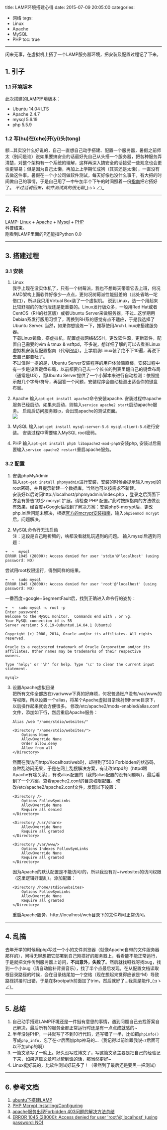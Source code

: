 title: LAMP环境搭建心得
date: 2015-07-09 20:05:00
categories:
- 网络
tags:
- Linux
- Apache
- MySQL
- PHP
toc: true

---

闲来无事，在虚拟机上搭了一个LAMP服务器环境，把安装及配置过程记了下来。

<!-- more -->

## 1. 引子
### 1.1 环境版本
此次搭建的LAMP环境版本：

* Ubuntu 14.04 LTS
* Apache 2.4.7
* mysql 5.6.19
* php 5.5.9
    
### 1.2 写(hu)在(che)开(yi)头(tong)

额…其实没什么好说的，自己一直想自己动手搭建、配置一个服务器，暑假之前师太（别问是谁）说如果要搞安全的话最好先自己从头搭一个服务器，把各种服务弄清楚，对整个架构有一个系统的理解，这样再深入搞安全的话接受一些观念也会更快更容易；但是因为自己太懒，再加上上学期忙成狗（其实还是太懒），一直没有去做这件事。暑假在一个小公司做软件测试，每天好像也没什么事干，有大把的时间做自己的事情，于是自己用了一中午加半个下午的时间照着一份[指南](http://segmentfault.com/q/1010000002397754)把它搭好了。 _不过话说回来，软件测试真的很无聊_\_(:зゝ∠)\_

---
## 2. 科普
[LAMP](https://zh.wikipedia.org/wiki/LAMP): [Linux](https://zh.wikipedia.org/wiki/Linux) + [Apache](https://zh.wikipedia.org/wiki/Apache_HTTP_Server) + [Mysql](https://zh.wikipedia.org/wiki/MySQL) + [PHP](https://zh.wikipedia.org/wiki/PHP)     
科普结束。   
刚看到LAMP里面的P还能指Python 0.0

---
## 3. 搭建过程
### 3.1 安装   
1. Linux    
我手上现在没实体机了，只有一个树莓派，我也不想每天带着它去上班，何况AMD架构上面软件好像少一点点，更何况树莓派性能挺差的（此处省略一坨借口），所以我只用Virtual Box装了一个虚拟机。
说到Linux，选一个用起来比较舒服的的发行版还是挺重要的。Linux发行版众多，一般用Red Hat或者CentOS（RH的社区版）或者Ubuntu Server来做服务器，不过…这学期用Debian系发行版用习惯了，再换到RH系的感觉有点不适应，于是我选择了Ubuntu Server. 当然，如果你想锻炼一下，推荐使用Arch Linux来搭建服务器。     
下载Linux镜像，搭虚拟机，配置虚拟网络&SSH，更改软件源，更新软件，配置自己需要的vim & tmux & vsftpd，不多说，想详细了解的可以去看某Linux虚拟机安装及配置指南（代号[PA0](http://cslab.nju.edu.cn/ics/index.php/Ics:2013/PA0)）。上学期装Linux装了绝不下10遍，再说下去自己都要吐了。       
不过值得一提的是，Ubuntu Server安装程序的用户体验简直棒，安装过程中有一步是设置键盘布局，以前都要自己去一个长长的列表里翻自己的键盘布局（通常是US），而Ubuntu Server提供了一个小脚本来进行自动检测：依照提示敲几个字母/符号，再回答一个问题，安装程序会自动检测出适合你的键盘布局。

2. Apache
输入`apt-get install apache2`命令安装apache.
安装过程中apache服务已经启动，如果未启动，则输入`service apache2 start`启动apache服务。
启动后访问服务器ip，会出现apache的测试页面。    
![](/pics/apache.jpg)

3. MySQL
输入`apt-get install mysql-server-5.6 mysql-client-5.6`进行安装。
安装过程中需要输入MySQL root密码。 

4. PHP
输入`apt-get install php5 libapache2-mod-php5`安装php, 安装过后需要输入`service apache2 restart`重启apache服务。

### 3.2 配置
1. 安装phpMyAdmin    
输入`apt-get install phpmyadmin`进行安装，安装的时候会提示输入mysql的root密码，并且提示新建一个数据库，当然也可以按需求不新建。  
安装好以后访问http://localhost/phpmyadmin/index.php ，登录之后页面下方会有警告“缺少 mcrypt 扩展。请检查 PHP 配置。”此时按照指南的方法做没有效果，经百度+Google后找到了解决方案：安装php5-mcrypt后，更改php.ini后问题未解决，根据[官方的mcrypt安装指南](http://php.net/manual/en/mcrypt.setup.php)，输入`php5enmod mcrypt`后，问题解决。

2. MySQL命令行无法启动     
注：这段是自己瞎折腾的，啥都没看就乱玩遇到的问题。
输入mysql后遇到问题：
  ```
  ➜  ~  mysql
  ERROR 1045 (28000): Access denied for user 'stdio'@'localhost' (using password: NO)
  ```

  尝试用root权限运行，得到同样的结果。
  ```
  ➜  ~  sudo mysql
  ERROR 1045 (28000): Access denied for user 'root'@'localhost' (using password: NO)
  ```

  一番百度+google+SegmentFault后，找到正确进入命令行的姿势：
  ```
  ➜  ~  sudo mysql -u root -p
  Enter password:
  Welcome to the MySQL monitor.  Commands end with ; or \g.
  Your MySQL connection id is 55
  Server version: 5.6.19-0ubuntu0.14.04.1 (Ubuntu)
  
  Copyright (c) 2000, 2014, Oracle and/or its affiliates. All rights reserved.
  
  Oracle is a registered trademark of Oracle Corporation and/or its
  affiliates. Other names may be trademarks of their respective
  owners.
  
  Type 'help;' or '\h' for help. Type '\c' to clear the current input statement.
  
  mysql>
  ```
3. 设置Apache虚拟目录     
把所有文件全部放在/var/www下真的好麻烦，何况普通账户没有/var/www的写权限，所以设置一个alias，将某个Apache虚拟目录映射到home目录下，以后操作起来就会方便很多。
修改/etc/apache2/mods-enabled/alias.conf文件，添加如下行，然后重启Apache服务：
    ```
    Alias /web "/home/stdio/websites/"
    
    <Directory "/home/stdio/websites/">
        Options None 
        AllowOverride None
        Order allow,deny
        Allow from all
    </Directory>
    ```
    然而在我访问http://localhost/web时，却得到了503 Forbidden的状态码，各种乱访问无果，于是在网上乱搜解决方案，有让改httpd的（httpd跟Apache有啥关系），有改alias配置的（我的alias配置的没有问题啊），最后看到了一个方案，查看apache2.conf的目录权限配置。
    修改/etc/apache2/apache2.conf文件，发现以下设置：
    ```
    <Directory />
        Options FollowSymLinks
        AllowOverride None
        Require all denied
    </Directory>

    <Directory /usr/share>
        AllowOverride None
        Require all granted
    </Directory>
    
    <Directory /var/www/>
        Options Indexes FollowSymLinks
        AllowOverride None
        Require all granted
    </Directory>
    ```
    因为Apache的默认配置是不能访问/的，所以我没有对~/websites的访问权限（这里逻辑好混乱）。添加配置：
    ```
    <Directory /home/stdio/websites>
        Options FollowSymLinks
        AllowOverride None
        Require all granted
    </Directory>
    ```
    重启Apache服务，http://localhost/web目录下的文件均可正常访问。

---
## 4. 乱搞
去年开学的时候用php写过一个小的文件浏览器（就像Apache自带的文件服务器那样的），闲得无聊想把它部署到自己刚搭好的服务器上，看看能不能正常运行，于是就把文件传到服务器上访问，**不出意外，失败了**。然后就找呀找呀找bug，找到一个小bug（请自动脑补背景音乐），找了半个点最后发现，在从配置文档读取根目录路径的时候，会在目录结尾加一个空格（现在想起来觉得应该是^M）导致路径拼接时出错，于是在$rootpath前面加了trim，然后就好了…我真是能作\_(:зゝ∠)\_

---
## 5. 总结
1. 自己动手搭建LAMP环境还是一件挺有意思的事情，遇到问题自己去找答案自己解决，最后所有的服务全都正常运行时还是有一点点成就感的~
2. 半年没碰PHP，一共就写了不到10行代码，还写错了一半，比如把`phpinfo()`写成`php_info`，忘了在`<?`后面加php神马的…（我记得以前谁跟我说`<?`后面可以不加php的啊）
3. 一篇文章写了一晚上。好久没写过博文了，写这篇文章主要是把自己的经验记下来，如果这篇文章可以帮到谁的话，那当然更好~
4. Linux挺好玩的，比软件测试好玩多了！（果然到了最后还是要黑一把测试）

---
## 6. 参考文档
1. [ubuntu下搭建LAMP](http://segmentfault.com/a/1190000000619342)
2. [PHP Mcrypt Installing/Configuring](http://php.net/manual/en/mcrypt.setup.php)
3. [apache服务出现Forbidden 403问题的解决方法总结](http://www.douban.com/note/410696698/)
4. [ERROR 1045 (28000): Access denied for user 'root'@'localhost' (using password: NO)](http://segmentfault.com/q/1010000000263069)
